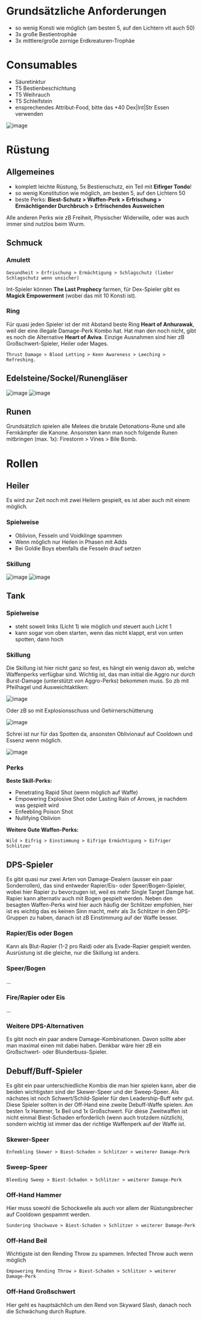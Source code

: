 # Grundsätzliche Anforderungen

- so wenig Konsti wie möglich (am besten 5, auf den Lichtern vlt auch 50)
- 3x große Bestientrophäe
- 3x mittlere/gro0e zornige Erdkreaturen-Trophäe

# Consumables 

- Säuretinktur
- T5 Bestienbeschichtung
- T5 Weihrauch
- T5 Schleifstein
- ensprechendes Attribut-Food, bitte das +40 Dex|Int|Str Essen verwenden

![image](https://github.com/MassiveHiggsField/SandwurmDocs/assets/3681429/b8a600ea-057d-4a63-a590-221fbe4d03c2)

# Rüstung

## Allgemeines

- komplett leichte Rüstung, 5x Bestienschutz, ein Teil mit **Eifirger Tondo**!
- so wenig Konstitution wie möglich, am besten 5, auf den Lichtern 50
- beste Perks: **Biest-Schutz > Waffen-Perk > Erfrischung > Ermächtigender Durchbruch > Erfrischendes Ausweichen**

Alle anderen Perks wie zB Freiheit, Physischer Widerwille, oder was auch immer sind nutzlos beim Wurm.

## Schmuck

### Amulett

    Gesundheit > Erfrischung > Ermächtigung > Schlagschutz (lieber Schlagschutz wenn unsicher)

Int-Spieler können **The Last Prophecy** farmen, für Dex-Spieler gibt es **Magick Empowerment** (wobei das mit 10 Konsti ist). 

### Ring 

Für quasi jeden Spieler ist der mit Abstand beste Ring **Heart of Anhurawak**, weil der eine illegale Damage-Perk Kombo hat. Hat man den noch nicht, gibt es noch die Alternative **Heart of Aviva**. Einzige Ausnahmen sind hier zB Großschwert-Spieler, Heiler oder Mages. 

    Thrust Damage > Blood Letting > Keen Awareness > Leeching > Refreshing.
    
## Edelsteine/Sockel/Runengläser

![image](https://github.com/MassiveHiggsField/SandwurmDocs/assets/3681429/23e06165-d31a-4862-97c0-e44d293c7a3d)
![image](https://github.com/MassiveHiggsField/SandwurmDocs/assets/3681429/52e4f592-315a-4ca3-bd31-2c50bcfb343e)

## Runen

Grundsätzlich spielen alle Melees die brutale Detonations-Rune und alle Fernkämpfer die Kanone. Ansonsten kann man noch folgende Runen mitbringen (max. 1x): Firestorm > Vines > Bile Bomb. 

# Rollen

## Heiler

Es wird zur Zeit noch mit zwei Heilern gespielt, es ist aber auch mit einem möglich. 

### Spielweise

- Oblivion, Fesseln und Voidklinge spammen
- Wenn möglich nur Heilen in Phasen mit Adds
- Bei Goldie Boys ebenfalls die Fesseln drauf setzen

### Skillung

![image](https://github.com/MassiveHiggsField/SandwurmDocs/assets/3681429/857d45a0-88f7-422d-8f96-1eafabef840e)
![image](https://github.com/MassiveHiggsField/SandwurmDocs/assets/3681429/2764e6e1-2820-4741-b583-50f714a9e6bb)

## Tank

### Spielweise

- steht soweit links (Licht 1) wie möglich und steuert auch Licht 1
- kann sogar von oben starten, wenn das nicht klappt, erst von unten spotten, dann hoch

### Skillung

Die Skillung ist hier nicht ganz so fest, es hängt ein wenig davon ab, welche Waffenperks verfügbar sind. Wichtig ist, das man initial die Aggro nur durch Burst-Damage (unterstützt von Aggro-Perks) bekommen muss. So zb mit Pfeilhagel und Ausweichtaktiken:

![image](https://github.com/MassiveHiggsField/SandwurmDocs/assets/3681429/8f9ea37f-72f6-43e7-a247-65ee7edcd474)

Oder zB so mit Explosionsschuss und Gehirnerschütterung

![image](https://github.com/MassiveHiggsField/SandwurmDocs/assets/3681429/f92291b3-141e-4bda-ba5b-add77be48df7)

Schrei ist nur für das Spotten da, ansonsten Oblivionauf auf Cooldown und Essenz wenn möglich.

![image](https://github.com/MassiveHiggsField/SandwurmDocs/assets/3681429/97c36f38-559a-4e5c-b985-52c2fc1e8075)

### Perks

**Beste Skill-Perks:**

- Penetrating Rapid Shot (wenn möglich auf Waffe)
- Empowering Explosive Shot oder Lasting Rain of Arrows, je nachdem was gespielt wird
- Enfeebling Poison Shot
- Nullifying Oblivion

**Weitere Gute Waffen-Perks:**

    Wild > Eifrig > Einstimmung > Eifrige Ermächtigung > Eifriger Schlitzer

## DPS-Spieler

Es gibt quasi nur zwei Arten von Damage-Dealern (ausser ein paar Sonderrollen), das sind entweder Rapier/Eis- oder Speer/Bogen-Spieler, wobei hier Rapier zu bevorzugen ist, weil es mehr Single Target Damge hat. Rapier kann alternativ auch mit Bogen gespielt werden. Neben den besagten Waffen-Perks wird hier auch häufig der Schlitzer empfohlen, hier ist es wichtig das es keinen Sinn macht, mehr als 3x Schlitzer in den DPS-Gruppen zu haben, danach ist zB Einstimmung auf der Waffe besser.

### Rapier/Eis oder Bogen

Kann als Blut-Rapier (1-2 pro Raid) oder als Evade-Rapier gespielt werden. Ausrüstung ist die gleiche, nur die Skillung ist anders. 

### Speer/Bogen

...

### Fire/Rapier oder Eis

...

### Weitere DPS-Alternativen

Es gibt noch ein paar andere Damage-Kombinationen. Davon sollte aber man maximal einen mit dabei haben. Denkbar wäre hier zB ein Großschwert- oder Blunderbuss-Spieler. 

## Debuff/Buff-Spieler

Es gibt ein paar unterschiedliche Kombis die man hier spielen kann, aber die beiden wichtigsten sind der Skewer-Speer und der Sweep-Speer. Als nächstes ist noch Schwert/Schild-Spieler für den Leadership-Buff sehr gut. Diese Spieler sollten in der Off-Hand eine zweite Debuff-Waffe spielen. Am besten 1x Hammer, 1x Beil und 1x Großschwert. Für diese Zweitwaffen ist nicht einmal Biest-Schaden erforderlich (wenn auch trotzdem nützlich), sondern wichtig ist immer das der richtige Waffenperk auf der Waffe ist. 

### Skewer-Speer

    Enfeebling Skewer > Biest-Schaden > Schlitzer > weiterer Damage-Perk

### Sweep-Speer

    Bleeding Sweep > Biest-Schaden > Schlitzer > weiterer Damage-Perk

### Off-Hand Hammer

Hier muss sowohl die Schockwelle als auch vor allem der Rüstungsbrecher auf Cooldown gespammt werden. 

    Sundering Shockwave > Biest-Schaden > Schlitzer > weiterer Damage-Perk

### Off-Hand Beil

Wichtigste ist den Rending Throw zu spammen. Infected Throw auch wenn möglich

    Empowering Rending Throw > Biest-Schaden > Schlitzer > weiterer Damage-Perk

### Off-Hand Großschwert

Hier geht es hauptsächlich um den Rend von Skyward Slash, danach noch die Schwächung durch Rupture. 

    





